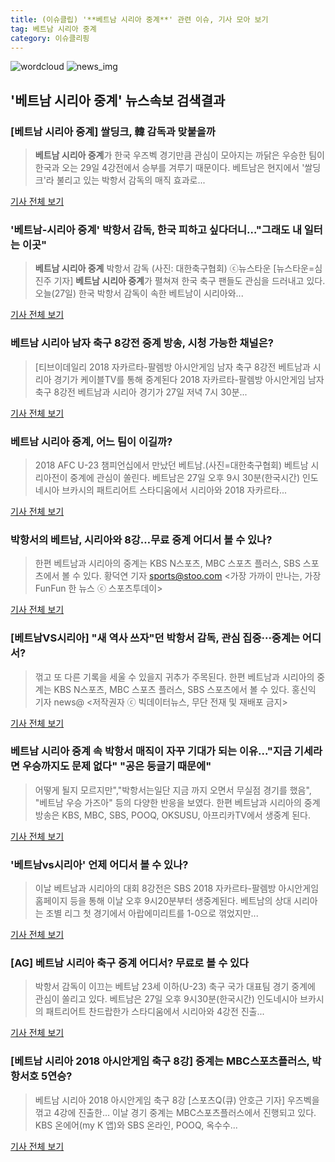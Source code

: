 ```yaml
---
title: (이슈클립) '**베트남 시리아 중계**' 관련 이슈, 기사 모아 보기
tag: 베트남 시리아 중계
category: 이슈클리핑
---
```

![wordcloud](https://s3.ap-northeast-2.amazonaws.com/lyrics101-wordcloud/2018-08-27-1535378609.png)
![news_img](https://user-images.githubusercontent.com/42597476/44507050-1206f400-a6e4-11e8-8d98-7ffbfebb353f.png)
## **'**베트남 시리아 중계**'** 뉴스속보 검색결과
### [**베트남 시리아 중계**] 쌀딩크, 韓 감독과 맞붙을까

>**베트남 시리아 중계**가 한국 우즈벡 경기만큼 관심이 모아지는 까닭은 우승한 팀이 한국과 오는 29일 4강전에서 승부를 겨루기 때문이다. 베트남은 현지에서 '쌀딩크'라 불리고 있는 박항서 감독의 매직 효과로...

<a href="http://www.econovill.com/news/articleView.html?idxno=344762" target="_blank">기사 전체 보기</a>

### '베트남-시리아 중계' 박항서 감독, 한국 피하고 싶다더니…"그래도 내 일터는 이곳"

>**베트남 시리아 중계** 박항서 감독 (사진: 대한축구협회) ⓒ뉴스타운 [뉴스타운=심진주 기자] **베트남 시리아 중계**가 펼쳐져 한국 축구 팬들도 관심을 드러내고 있다.   오늘(27일) 한국 박항서 감독이 속한 베트남이 시리아와...

<a href="http://www.newstown.co.kr/news/articleView.html?idxno=338197" target="_blank">기사 전체 보기</a>

### 베트남 시리아 남자 축구 8강전 중계 방송, 시청 가능한 채널은?

>[티브이데일리 2018 자카르타-팔렘방 아시안게임 남자 축구 8강전 베트남과 시리아 경기가 케이블TV를 통해 중계된다 2018 자카르타-팔렘방 아시안게임 남자 축구 8강전 베트남과 시리아 경기가 27일 저녁 7시 30분...

<a href="http://tvdaily.asiae.co.kr/read.php3?aid=15353745681388756002" target="_blank">기사 전체 보기</a>

### **베트남 시리아 중계**, 어느 팀이 이길까?

>2018 AFC U-23 챔피언십에서 만났던 베트남.(사진=대한축구협회) 베트남 시리아전이 중계에 관심이 쏠린다. 베트남은 27일 오후 9시 30분(한국시간) 인도네시아 브카시의 패트리어트 스타디움에서 시리아와 2018 자카르타...

<a href="http://www.newsrep.co.kr/news/articleView.html?idxno=57223" target="_blank">기사 전체 보기</a>

### 박항서의 베트남, 시리아와 8강…무료 중계 어디서 볼 수 있나?

>한편 베트남과 시리아의 중계는 KBS N스포츠, MBC 스포츠 플러스, SBS 스포츠에서 볼 수 있다. 황덕연 기자 sports@stoo.com <가장 가까이 만나는, 가장 FunFun 한 뉴스 ⓒ 스포츠투데이>

<a href="http://stoo.asiae.co.kr/news/naver_view.htm?idxno=2018082721530400031" target="_blank">기사 전체 보기</a>

### [베트남VS시리아] "새 역사 쓰자"던 박항서 감독, 관심 집중···중계는 어디서?

>꺾고 또 다른 기록을 세울 수 있을지 귀추가 주목된다. 한편 베트남과 시리아의 중계는 KBS N스포츠, MBC 스포츠 플러스, SBS 스포츠에서 볼 수 있다. 홍신익 기자 news@ <저작권자 ⓒ 빅데이터뉴스, 무단 전재 및 재배포 금지>

<a href="http://www.thebigdata.co.kr/view.php?ud=201808272159295159c4ac3206f2_23" target="_blank">기사 전체 보기</a>

### **베트남 시리아 중계** 속 박항서 매직이 자꾸 기대가 되는 이유..."지금 기세라면 우승까지도 문제 없다" "공은 둥글기 때문에"

>어떻게 될지 모르지만","박항서는일단 지금 까지 오면서 무실점 경기를 했음", "베트남 우승 가즈아" 등의 다양한 반응을 보였다. 한편 베트남과 시리아의 중계방송은 KBS, MBC, SBS, POOQ, OKSUSU, 아프리카TV에서 생중계 된다.

<a href="http://www.whitepaper.co.kr/news/articleView.html?idxno=111535" target="_blank">기사 전체 보기</a>

### '베트남vs시리아' 언제 어디서 볼 수 있나?

>이날 베트남과 시리아의 대회 8강전은 SBS 2018 자카르타-팔렘방 아시안게임 홈페이지 등을 통해 이날 오후 9시20분부터 생중계된다. 베트남의 상대 시리아는 조별 리그 첫 경기에서 아랍에미리트를 1-0으로 꺾었지만...

<a href="http://view.asiae.co.kr/news/view.htm?idxno=2018082719220827954" target="_blank">기사 전체 보기</a>

### [AG] 베트남 시리아 축구 중계 어디서? 무료로 볼 수 있다

>박항서 감독이 이끄는 베트남 23세 이하(U-23) 축구 국가 대표팀 경기 중계에 관심이 쏠리고 있다. 베트남은 27일 오후 9시30분(한국시간) 인도네시아 브카시의 패트리어트 찬드랍한가 스타디움에서 시리아와 4강전 진출...

<a href="http://www.kookje.co.kr/news2011/asp/newsbody.asp?code=0600&key=20180827.99099012726" target="_blank">기사 전체 보기</a>

### [베트남 시리아 2018 아시안게임 축구 8강] 중계는 MBC스포츠플러스, 박항서호 5연승?

>베트남 시리아 2018 아시안게임 축구 8강 [스포츠Q(큐) 안호근 기자] 우즈벡을 꺾고 4강에 진출한... 이날 경기 중계는 MBC스포츠플러스에서 진행되고 있다.  KBS 온에어(my K 앱)와 SBS 온라인, POOQ, 옥수수...

<a href="http://www.sportsq.co.kr/news/articleView.html?idxno=300301" target="_blank">기사 전체 보기</a>


